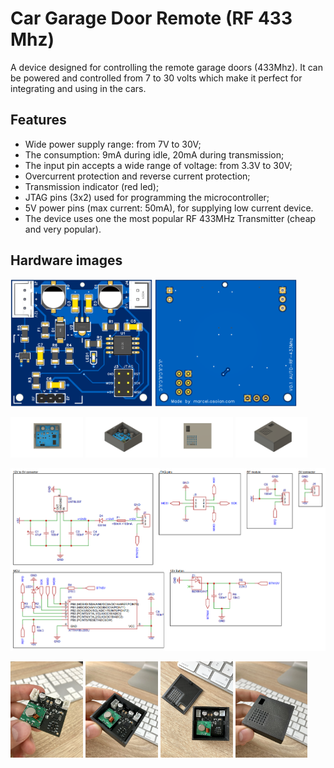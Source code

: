 # Car Garage Door Remote (RF 433 Mhz)

A device designed for controlling the remote garage doors (433Mhz). It can be powered and controlled from 7 to 30 volts which make it perfect for integrating and using in the cars.

Features
-------------------
* Wide power supply range: from 7V to 30V;
* The consumption: 9mA during idle, 20mA during transmission;
* The input pin accepts a wide range of voltage: from 3.3V to 30V;
* Overcurrent protection and reverse current protection;
* Transmission indicator (red led);
* JTAG pins (3x2) used for programming the microcontroller;
* 5V power pins (max current: 50mA), for supplying low current device.
* The device uses one the most popular RF 433MHz Transmitter (cheap and very popular).

## Hardware images
<img src="https://github.com/OsoianMarcel/attiny-car-rf-remote/blob/main/hdw/images/pcb-preview-top.png?raw=true" width="45%"></img> <img src="https://github.com/OsoianMarcel/attiny-car-rf-remote/blob/main/hdw/images/pcb-preview-bottom.png?raw=true" width="45%"></img> 

<img src="https://github.com/OsoianMarcel/attiny-car-rf-remote/blob/main/hdw/images/pcb-case-open-top.png?raw=true" width="23%"></img> <img src="https://github.com/OsoianMarcel/attiny-car-rf-remote/blob/main/hdw/images/pcb-case-open-angle.png?raw=true" width="23%"></img> <img src="https://github.com/OsoianMarcel/attiny-car-rf-remote/blob/main/hdw/images/pcb-case-closed-top.png?raw=true" width="23%"></img> <img src="https://github.com/OsoianMarcel/attiny-car-rf-remote/blob/main/hdw/images/pcb-case-closed-angle.png?raw=true" width="23%"></img> 

![PCB schematic V0.1](https://github.com/OsoianMarcel/attiny-car-rf-remote/blob/main/hdw/pcb/schematic-v0.1.png?raw=true)

<img src="https://github.com/OsoianMarcel/attiny-car-rf-remote/blob/main/hdw/photos/assembled-pcb.webp?raw=true" width="23%"></img> <img src="https://github.com/OsoianMarcel/attiny-car-rf-remote/blob/main/hdw/photos/enclosure-open.webp?raw=true" width="23%"></img> <img src="https://github.com/OsoianMarcel/attiny-car-rf-remote/blob/main/hdw/photos/enclosure-and-lead.webp?raw=true" width="23%"></img> <img src="https://github.com/OsoianMarcel/attiny-car-rf-remote/blob/main/hdw/photos/enclosure-closed.webp?raw=true" width="23%"></img> 
